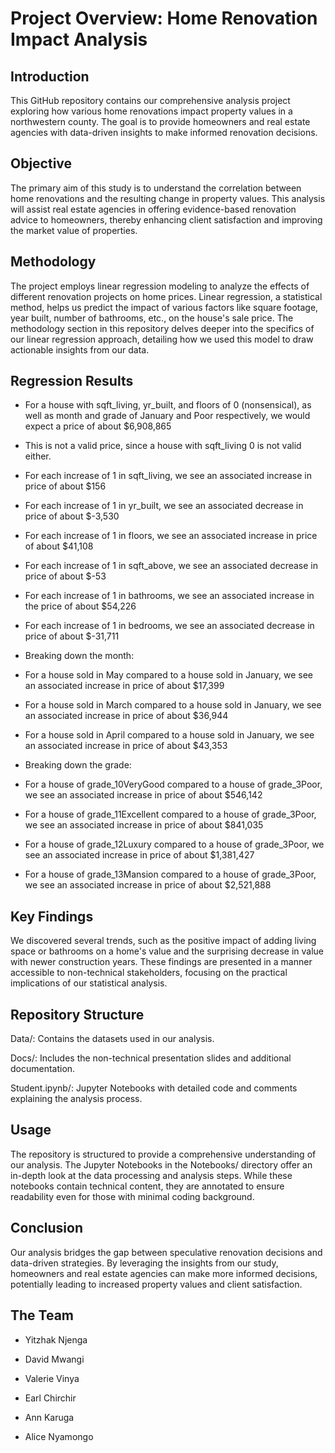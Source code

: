 # Project Overview: Home Renovation Impact Analysis

## Introduction
This GitHub repository contains our comprehensive analysis project exploring how various home renovations impact property values in a northwestern county. The goal is to provide homeowners and real estate agencies with data-driven insights to make informed renovation decisions.

## Objective
The primary aim of this study is to understand the correlation between home renovations and the resulting change in property values. This analysis will assist real estate agencies in offering evidence-based renovation advice to homeowners, thereby enhancing client satisfaction and improving the market value of properties.

## Methodology
The project employs linear regression modeling to analyze the effects of different renovation projects on home prices. Linear regression, a statistical method, helps us predict the impact of various factors like square footage, year built, number of bathrooms, etc., on the house's sale price. The methodology section in this repository delves deeper into the specifics of our linear regression approach, detailing how we used this model to draw actionable insights from our data.

## Regression Results
- For a house with sqft_living, yr_built, and floors of 0 (nonsensical), as well as month and grade of January and Poor respectively, we would expect a price of about $6,908,865

- This is not a valid price, since a house with sqft_living 0 is not valid either.

- For each increase of 1 in sqft_living, we see an associated increase in price of about $156

- For each increase of 1 in yr_built, we see an associated decrease in price of about $-3,530

- For each increase of 1 in floors, we see an associated increase in price of about $41,108

- For each increase of 1 in sqft_above, we see an associated decrease in price of about $-53

- For each increase of 1 in bathrooms, we see an associated increase in the price of about $54,226

- For each increase of 1 in bedrooms, we see an associated decrease in price of about $-31,711

- Breaking down the month:

- For a house sold in May compared to a house sold in January, we see an associated increase in price of about $17,399

- For a house sold in March compared to a house sold in January, we see an associated increase in price of about $36,944

- For a house sold in April compared to a house sold in January, we see an associated increase in price of about $43,353

- Breaking down the grade:

- For a house of grade_10VeryGood compared to a house of grade_3Poor, we see an associated increase in price of about $546,142

- For a house of grade_11Excellent compared to a house of grade_3Poor, we see an associated increase in price of about $841,035

- For a house of grade_12Luxury compared to a house of grade_3Poor, we see an associated increase in price of about $1,381,427

- For a house of grade_13Mansion compared to a house of grade_3Poor, we see an associated increase in price of about $2,521,888

## Key Findings
We discovered several trends, such as the positive impact of adding living space or bathrooms on a home's value and the surprising decrease in value with newer construction years. These findings are presented in a manner accessible to non-technical stakeholders, focusing on the practical implications of our statistical analysis.

## Repository Structure
Data/: Contains the datasets used in our analysis.

Docs/: Includes the non-technical presentation slides and additional documentation.

Student.ipynb/: Jupyter Notebooks with detailed code and comments explaining the analysis process.

## Usage
The repository is structured to provide a comprehensive understanding of our analysis. The Jupyter Notebooks in the Notebooks/ directory offer an in-depth look at the data processing and analysis steps. While these notebooks contain technical content, they are annotated to ensure readability even for those with minimal coding background.

## Conclusion
Our analysis bridges the gap between speculative renovation decisions and data-driven strategies. By leveraging the insights from our study, homeowners and real estate agencies can make more informed decisions, potentially leading to increased property values and client satisfaction.

## The Team
- Yitzhak Njenga

- David Mwangi

- Valerie Vinya

- Earl Chirchir

- Ann Karuga

- Alice Nyamongo
